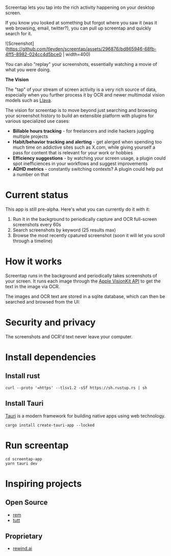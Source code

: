
Screentap lets you tap into the rich activity happening on your desktop screen.  

If you know you looked at something but forgot where you saw it (was it web browsing, email, twitter?), you can pull up screentap and quickly search for it.

![Screenshot](https://github.com/tleyden/screentap/assets/296876/bd865946-68fb-4ff5-8982-024cc4d5bce0 | width=400)

You can also "replay" your screenshots, essentially watching a movie of what you were doing.

**The Vision**

The "tap" of your stream of screen activity is a very rich source of data, especially when you further process it by OCR and newer multimodal vision models such as [Llava](https://llava-vl.github.io/).  

The vision for screentap is to move beyond just searching and browsing your screenshot history to build an extensible platform with plugins for various specialized use cases:

* **Billable hours tracking** - for freelancers and indie hackers juggling multiple projects
* **Habit/behavior tracking and alerting** - get alerged when spending too much time on addictive sites such as X.com, while giving yourself a pass for content that is relevant for your work or hobbies
* **Efficiency suggestions** - by watching your screen usage, a plugin could spot inefficiences in your workflows and suggest improvements 
* **ADHD metrics** - constantly switching contexts?  A plugin could help put a number on that

# Current status

This app is still pre-alpha.  Here's what you can currently do it with it:

1. Run it in the background to periodically capture and OCR full-screen screenshots every 60s
2. Search screenshots by keyword (25 results max)
3. Browse the most recently cpatured screenshot (soon it will let you scroll through a timeline)

# How it works

Screentap runs in the background and periodically takes screenshots of your screen.  It runs each image through the [Apple VisionKit API](https://developer.apple.com/documentation/visionkit) to get the text in the image via OCR.

The images and OCR text are stored in a sqlite database, which can then be searched and browsed from the UI:

# Security and privacy

The screenshots and OCR'd text never leave your computer.

# Install dependencies

## Install rust

```
curl --proto '=https' --tlsv1.2 -sSf https://sh.rustup.rs | sh
```

## Install Tauri

[Tauri](http://tauri.app) is a modern framework for building native apps using web technology. 

```
cargo install create-tauri-app --locked
```

# Run screentap

```
cd screentap-app
yarn tauri dev
```


# Inspiring projects

## Open Source

* [rem](https://github.com/jasonjmcghee/rem)
* [tutt](https://github.com/tleyden/tutt)

## Proprietary

* [rewind.ai](https://rewind.ai)